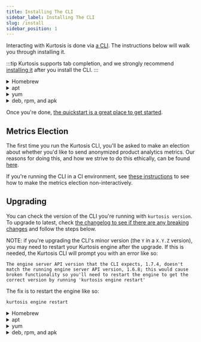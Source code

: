 ```yaml
---
title: Installing The CLI
sidebar_label: Installing The CLI
slug: /install
sidebar_position: 1
---
```


Interacting with Kurtosis is done via [a CLI](../reference/cli.md). The instructions below will walk you through installing it.

:::tip
Kurtosis supports tab completion, and we strongly recommend [installing it][installing-tab-completion] after you install the CLI.
:::

<details>
<summary>Homebrew</summary>

```
brew install kurtosis-tech/tap/kurtosis-cli
```

NOTE: Homebrew might warn you that your Xcode is outdated, like so:

```
Error: Your Xcode (11.5) is too outdated.
Please update to Xcode 12.5 (or delete it).
```

[This is a Homebrew requirement](https://docs.brew.sh/Installation), and has nothing to do with Kurtosis (which ships as prebuilt binaries). To update your Xcode, run:

```
xcode-select --install
```
</details>

<details>
<summary>apt</summary>

```
echo "deb [trusted=yes] https://apt.fury.io/kurtosis-tech/ /" | sudo tee /etc/apt/sources.list.d/kurtosis.list
sudo apt update
sudo apt install kurtosis-cli
```
</details>

<details>
<summary>yum</summary>

```
echo '[kurtosis]
name=Kurtosis
baseurl=https://yum.fury.io/kurtosis-tech/
enabled=1
gpgcheck=0' | sudo tee /etc/yum.repos.d/kurtosis.repo
sudo yum install kurtosis-cli
```
</details>

<details>
<summary>deb, rpm, and apk</summary>

Download the appropriate artifact from [the release artifacts page][release-artifacts].
</details>

Once you're done, [the quickstart is a great place to get started](../quickstart.md).

Metrics Election
----------------
The first time you run the Kurtosis CLI, you'll be asked to make an election about whether you'd like to send anonymized product analytics metrics. Our reasons for doing this, and how we strive to do this ethically, can be found [here](../explanations/metrics-philosophy.md).

If you're running the CLI in a CI environment, see [these instructions](running-in-ci.md) to see how to make the metrics election non-interactively.

Upgrading
---------
You can check the version of the CLI you're running with `kurtosis version`. To upgrade to latest, check [the changelog to see if there are any breaking changes][cli-changelog] and follow the steps below. 

NOTE: if you're upgrading the CLI's minor version (the `Y` in a `X.Y.Z` version), you may need to restart your Kurtosis engine after the upgrade. If this is needed, the Kurtosis CLI will prompt you with an error like so:
```
The engine server API version that the CLI expects, 1.7.4, doesn't match the running engine server API version, 1.6.8; this would cause broken functionality so you'll need to restart the engine to get the correct version by running 'kurtosis engine restart'
```
The fix is to restart the engine like so:
```
kurtosis engine restart
```

<details>
<summary>Homebrew</summary>

```
brew upgrade kurtosis-tech/tap/kurtosis-cli
```
</details>

<details>
<summary>apt</summary>

```
apt install --only-upgrade kurtosis-cli
```
</details>

<details>
<summary>yum</summary>

```
yum upgrade kurtosis-cli
```
</details>

<details>
<summary>deb, rpm, and apk</summary>

Download the appropriate artifact from [the release artifacts page][release-artifacts].
</details>

<!-------------------------- ONLY LINKS BELOW HERE ---------------------------->
[installing-tab-completion]: ./adding-tab-completion.md
[release-artifacts]: https://github.com/kurtosis-tech/kurtosis-cli-release-artifacts/releases
[cli-changelog]: https://kurtosis-tech.github.io/kurtosis/changelog
